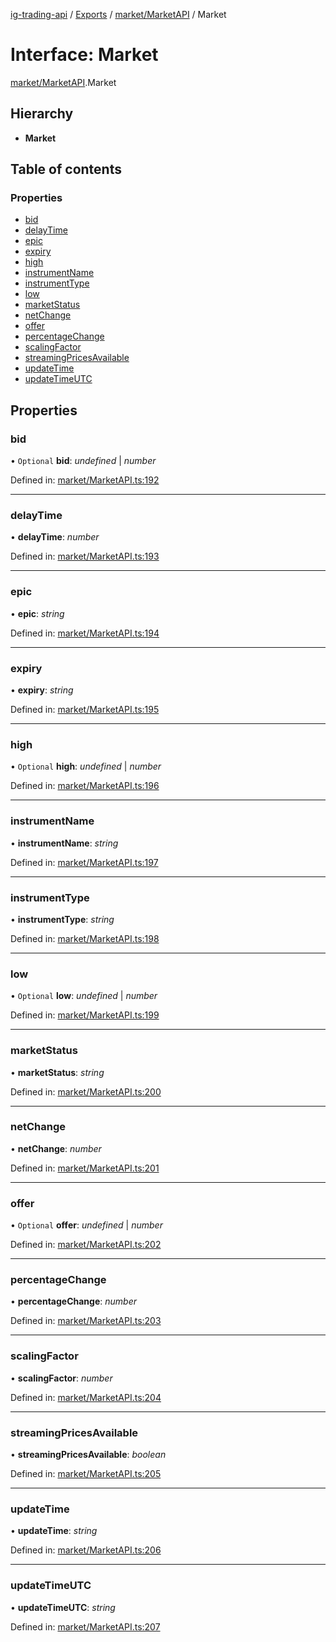 [ig-trading-api](../README.md) / [Exports](../modules.md) / [market/MarketAPI](../modules/market_marketapi.md) / Market

# Interface: Market

[market/MarketAPI](../modules/market_marketapi.md).Market

## Hierarchy

- **Market**

## Table of contents

### Properties

- [bid](market_marketapi.market.md#bid)
- [delayTime](market_marketapi.market.md#delaytime)
- [epic](market_marketapi.market.md#epic)
- [expiry](market_marketapi.market.md#expiry)
- [high](market_marketapi.market.md#high)
- [instrumentName](market_marketapi.market.md#instrumentname)
- [instrumentType](market_marketapi.market.md#instrumenttype)
- [low](market_marketapi.market.md#low)
- [marketStatus](market_marketapi.market.md#marketstatus)
- [netChange](market_marketapi.market.md#netchange)
- [offer](market_marketapi.market.md#offer)
- [percentageChange](market_marketapi.market.md#percentagechange)
- [scalingFactor](market_marketapi.market.md#scalingfactor)
- [streamingPricesAvailable](market_marketapi.market.md#streamingpricesavailable)
- [updateTime](market_marketapi.market.md#updatetime)
- [updateTimeUTC](market_marketapi.market.md#updatetimeutc)

## Properties

### bid

• `Optional` **bid**: _undefined_ | _number_

Defined in: [market/MarketAPI.ts:192](https://github.com/bennycode/ig-trading-api/blob/2436905/src/market/MarketAPI.ts#L192)

---

### delayTime

• **delayTime**: _number_

Defined in: [market/MarketAPI.ts:193](https://github.com/bennycode/ig-trading-api/blob/2436905/src/market/MarketAPI.ts#L193)

---

### epic

• **epic**: _string_

Defined in: [market/MarketAPI.ts:194](https://github.com/bennycode/ig-trading-api/blob/2436905/src/market/MarketAPI.ts#L194)

---

### expiry

• **expiry**: _string_

Defined in: [market/MarketAPI.ts:195](https://github.com/bennycode/ig-trading-api/blob/2436905/src/market/MarketAPI.ts#L195)

---

### high

• `Optional` **high**: _undefined_ | _number_

Defined in: [market/MarketAPI.ts:196](https://github.com/bennycode/ig-trading-api/blob/2436905/src/market/MarketAPI.ts#L196)

---

### instrumentName

• **instrumentName**: _string_

Defined in: [market/MarketAPI.ts:197](https://github.com/bennycode/ig-trading-api/blob/2436905/src/market/MarketAPI.ts#L197)

---

### instrumentType

• **instrumentType**: _string_

Defined in: [market/MarketAPI.ts:198](https://github.com/bennycode/ig-trading-api/blob/2436905/src/market/MarketAPI.ts#L198)

---

### low

• `Optional` **low**: _undefined_ | _number_

Defined in: [market/MarketAPI.ts:199](https://github.com/bennycode/ig-trading-api/blob/2436905/src/market/MarketAPI.ts#L199)

---

### marketStatus

• **marketStatus**: _string_

Defined in: [market/MarketAPI.ts:200](https://github.com/bennycode/ig-trading-api/blob/2436905/src/market/MarketAPI.ts#L200)

---

### netChange

• **netChange**: _number_

Defined in: [market/MarketAPI.ts:201](https://github.com/bennycode/ig-trading-api/blob/2436905/src/market/MarketAPI.ts#L201)

---

### offer

• `Optional` **offer**: _undefined_ | _number_

Defined in: [market/MarketAPI.ts:202](https://github.com/bennycode/ig-trading-api/blob/2436905/src/market/MarketAPI.ts#L202)

---

### percentageChange

• **percentageChange**: _number_

Defined in: [market/MarketAPI.ts:203](https://github.com/bennycode/ig-trading-api/blob/2436905/src/market/MarketAPI.ts#L203)

---

### scalingFactor

• **scalingFactor**: _number_

Defined in: [market/MarketAPI.ts:204](https://github.com/bennycode/ig-trading-api/blob/2436905/src/market/MarketAPI.ts#L204)

---

### streamingPricesAvailable

• **streamingPricesAvailable**: _boolean_

Defined in: [market/MarketAPI.ts:205](https://github.com/bennycode/ig-trading-api/blob/2436905/src/market/MarketAPI.ts#L205)

---

### updateTime

• **updateTime**: _string_

Defined in: [market/MarketAPI.ts:206](https://github.com/bennycode/ig-trading-api/blob/2436905/src/market/MarketAPI.ts#L206)

---

### updateTimeUTC

• **updateTimeUTC**: _string_

Defined in: [market/MarketAPI.ts:207](https://github.com/bennycode/ig-trading-api/blob/2436905/src/market/MarketAPI.ts#L207)
